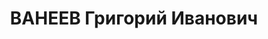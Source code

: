 ---
title: ВАНЕЕВ Григорий Иванович
description: 'Род. в 1895, РСФСР, Кировская обл., Котельничский р-н, д. Шипичевщина,
  обр.: земская школа, член ВКП(б) с 1919 г. Проживал: РСФСР, Оренбургская обл., Шарлыкский
  р-н, с. Шарлык. Шарлыкский райисполком, председатель

  Арестован 27.09.1937. Приговор: 28.01.1938 – ?.

  Реабилитирован ВК ВС СССР 29.08.1956 за отсутствием состава преступления'
---